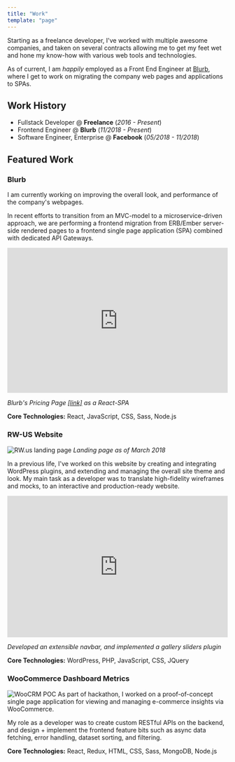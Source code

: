 ```yaml
---
title: "Work"
template: "page"
---
```


Starting as a freelance developer, I've worked with multiple awesome companies, and taken on several contracts allowing me to get my feet wet and hone my know-how with various web tools and technologies.

As of current, I am _happily_ employed as a Front End Engineer at [Blurb](https://blurb.com), where I
get to work on migrating the company web pages and applications to SPAs.

## Work History

- Fullstack Developer @ **Freelance** (_2016 - Present_)
- Frontend Engineer @ **Blurb** (_11/2018 - Present_)
- Software Engineer, Enterprise @ **Facebook** (_05/2018 - 11/2018_)

## Featured Work

### Blurb

I am currently working on improving the overall look, and performance of the company's webpages.

In recent efforts to transition from an MVC-model to a microservice-driven approach, we are performing a frontend migration from ERB/Ember server-side rendered pages to a frontend single page application (SPA) combined with dedicated API Gateways.

<div style="width:100%;height:0px;position:relative;padding-bottom:65.756%;"><iframe src="https://streamable.com/s/fap09/zxibuk" frameborder="0" width="100%" height="100%" allowfullscreen style="width:100%;height:100%;position:absolute;left:0px;top:0px;overflow:hidden;"></iframe></div>

_Blurb's Pricing Page [[link]](https://blurb.com/pricing) as a React-SPA_

**Core Technologies:** React, JavaScript, CSS, Sass, Node.js

### RW-US Website

![RW.us landing page](/media/work-1.png)
_Landing page as of March 2018_

In a previous life, I've worked on this website by creating and integrating WordPress plugins, and extending and managing the overall site theme and look. My main task as a developer was to translate high-fidelity wireframes and mocks, to an interactive and production-ready website.

<div style="width:100%;height:0px;position:relative;padding-bottom:64.043%;"><iframe src="https://streamable.com/s/f24ve/dczbia" frameborder="0" width="100%" height="100%" allowfullscreen style="width:100%;height:100%;position:absolute;left:0px;top:0px;overflow:hidden;"></iframe></div>

_Developed an extensible navbar, and implemented a gallery sliders plugin_

**Core Technologies:** WordPress, PHP, JavaScript, CSS, JQuery

### WooCommerce Dashboard Metrics

![WooCRM POC](/media/work-2.png)
As part of hackathon, I worked on a proof-of-concept single page application for viewing and managing e-commerce insights via WooCommerce.

My role as a developer was to create custom RESTful APIs on the backend, and design + implement the frontend feature bits such as async data fetching, error handling, dataset sorting, and filtering.

**Core Technologies:** React, Redux, HTML, CSS, Sass, MongoDB, Node.js
